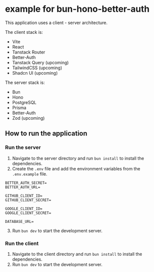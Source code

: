 
# example for bun-hono-better-auth

This application uses a client - server architecture.

The client stack is:

- Vite
- React
- Tanstack Router
- Better-Auth
- Tanstack Query (upcoming)
- TailwindCSS (upcoming)
- Shadcn UI (upcoming)

The server stack is:

- Bun
- Hono
- PostgreSQL
- Prisma
- Better-Auth
- Zod (upcoming)

## How to run the application

### Run the server

1. Navigate to the server directory and run `bun install` to install the dependencies.
2. Create the `.env` file and add the environment variables from the `.env.example` file.

```
BETTER_AUTH_SECRET=
BETTER_AUTH_URL=

GITHUB_CLIENT_ID=
GITHUB_CLIENT_SECRET=

GOOGLE_CLIENT_ID=
GOOGLE_CLIENT_SECRET=

DATABASE_URL=
```

3. Run `bun dev` to start the development server.

### Run the client

1. Navigate to the client directory and run `bun install` to install the dependencies.
2. Run `bun dev` to start the development server.
